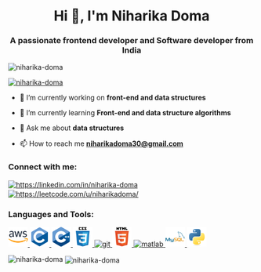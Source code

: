 <h1 align="center">Hi 👋, I'm Niharika Doma</h1>
<h3 align="center">A passionate frontend developer and Software developer from India</h3>

<p align="left"> <img src="https://komarev.com/ghpvc/?username=niharika-doma&label=Profile%20views&color=0e75b6&style=flat" alt="niharika-doma" /> </p>

<p align="left"> <a href="https://github.com/ryo-ma/github-profile-trophy"><img src="https://github-profile-trophy.vercel.app/?username=niharika-doma" alt="niharika-doma" /></a> </p>

- 🔭 I’m currently working on **front-end and data structures**

- 🌱 I’m currently learning **Front-end and data structure algorithms**

- 💬 Ask me about **data structures**

- 📫 How to reach me **niharikadoma30@gmail.com**

<h3 align="left">Connect with me:</h3>
<p align="left">
<a href="https://linkedin.com/in/https://linkedin.com/in/niharika-doma" target="blank"><img align="center" src="https://raw.githubusercontent.com/rahuldkjain/github-profile-readme-generator/master/src/images/icons/Social/linked-in-alt.svg" alt="https://linkedin.com/in/niharika-doma" height="30" width="40" /></a>
<a href="https://www.leetcode.com/https://leetcode.com/u/niharikadoma/" target="blank"><img align="center" src="https://raw.githubusercontent.com/rahuldkjain/github-profile-readme-generator/master/src/images/icons/Social/leet-code.svg" alt="https://leetcode.com/u/niharikadoma/" height="30" width="40" /></a>
</p>

<h3 align="left">Languages and Tools:</h3>
<p align="left"> <a href="https://aws.amazon.com" target="_blank" rel="noreferrer"> <img src="https://raw.githubusercontent.com/devicons/devicon/master/icons/amazonwebservices/amazonwebservices-original-wordmark.svg" alt="aws" width="40" height="40"/> </a> <a href="https://www.cprogramming.com/" target="_blank" rel="noreferrer"> <img src="https://raw.githubusercontent.com/devicons/devicon/master/icons/c/c-original.svg" alt="c" width="40" height="40"/> </a> <a href="https://www.w3schools.com/cpp/" target="_blank" rel="noreferrer"> <img src="https://raw.githubusercontent.com/devicons/devicon/master/icons/cplusplus/cplusplus-original.svg" alt="cplusplus" width="40" height="40"/> </a> <a href="https://www.w3schools.com/css/" target="_blank" rel="noreferrer"> <img src="https://raw.githubusercontent.com/devicons/devicon/master/icons/css3/css3-original-wordmark.svg" alt="css3" width="40" height="40"/> </a> <a href="https://git-scm.com/" target="_blank" rel="noreferrer"> <img src="https://www.vectorlogo.zone/logos/git-scm/git-scm-icon.svg" alt="git" width="40" height="40"/> </a> <a href="https://www.w3.org/html/" target="_blank" rel="noreferrer"> <img src="https://raw.githubusercontent.com/devicons/devicon/master/icons/html5/html5-original-wordmark.svg" alt="html5" width="40" height="40"/> </a> <a href="https://www.mathworks.com/" target="_blank" rel="noreferrer"> <img src="https://upload.wikimedia.org/wikipedia/commons/2/21/Matlab_Logo.png" alt="matlab" width="40" height="40"/> </a> <a href="https://www.mysql.com/" target="_blank" rel="noreferrer"> <img src="https://raw.githubusercontent.com/devicons/devicon/master/icons/mysql/mysql-original-wordmark.svg" alt="mysql" width="40" height="40"/> </a> <a href="https://www.python.org" target="_blank" rel="noreferrer"> <img src="https://raw.githubusercontent.com/devicons/devicon/master/icons/python/python-original.svg" alt="python" width="40" height="40"/> </a> </p>

<p><img align="left" src="https://github-readme-stats.vercel.app/api/top-langs?username=niharika-doma&show_icons=true&locale=en&layout=compact" alt="niharika-doma" /></p>

<p>&nbsp;<img align="center" src="https://github-readme-stats.vercel.app/api?username=niharika-doma&show_icons=true&locale=en" alt="niharika-doma" /></p>
